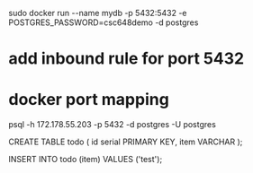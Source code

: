 sudo docker run --name mydb -p 5432:5432 -e POSTGRES_PASSWORD=csc648demo -d postgres

# add inbound rule for port 5432
# docker port mapping

psql -h 172.178.55.203 -p 5432 -d postgres -U postgres

CREATE TABLE todo (
    id serial PRIMARY KEY,
    item VARCHAR
);

INSERT INTO todo (item) VALUES ('test');
